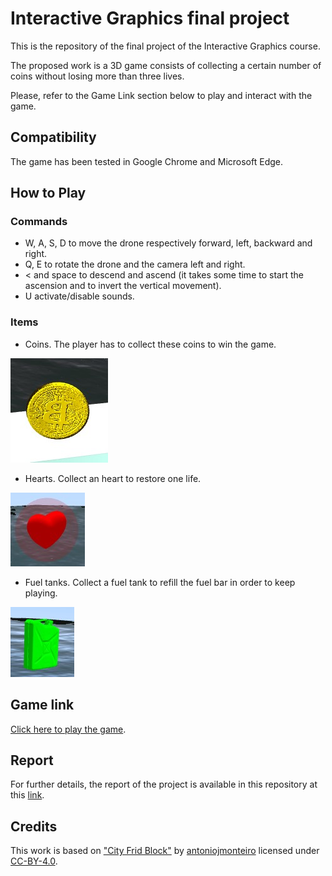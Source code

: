 ﻿# Interactive Graphics final project

This is the repository of the final project of the Interactive Graphics course.

The proposed work is a 3D game consists of collecting a certain number of coins without losing more than three lives.

Please, refer to the Game Link section below to play and interact with the game.

## Compatibility

The game has been tested in Google Chrome and Microsoft Edge.

## How to Play

### Commands

* W, A, S, D to move the drone respectively forward, left, backward and right.
* Q, E to rotate the drone and the camera left and right.
* < and space to descend and ascend (it takes some time to start the ascension and to invert the vertical movement).
* U activate/disable sounds.

### Items

* Coins. The player has to collect these coins to win the game.

![alt text](https://github.com/SapienzaInteractiveGraphicsCourse/final-project-opoli/blob/main/images/coin.jpg)

* Hearts. Collect an heart to restore one life.

![alt text](https://github.com/SapienzaInteractiveGraphicsCourse/final-project-opoli/blob/main/images/CUORE.jpg)

* Fuel tanks. Collect a fuel tank to refill the fuel bar in order to keep playing.

![alt text](https://github.com/SapienzaInteractiveGraphicsCourse/final-project-opoli/blob/main/images/FUEL.jpg)

## Game link

[Click here to play the game](https://sapienzainteractivegraphicscourse.github.io/final-project-opoli/).

## Report

For further details, the report of the project is available in this repository at this [link](https://github.com/SapienzaInteractiveGraphicsCourse/final-project-opoli/blob/main/Report_Final_Project_IG.pdf).

## Credits

This work is based on ["City Frid Block"](https://sketchfab.com/3d-models/city-grid-block-3488e40ceca846bb9023f894a749c398) by [antoniojmonteiro](https://sketchfab.com/antoniojmonteiro) licensed under [CC-BY-4.0](http://creativecommons.org/licenses/by/4.0/).

